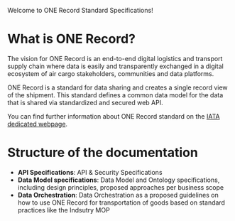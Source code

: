 Welcome to ONE Record Standard Specifications!

# What is ONE Record?

The vision for ONE Record is an end-to-end digital logistics and transport supply chain where data is easily and transparently exchanged in a digital ecosystem of air cargo stakeholders, communities and data platforms.

ONE Record is a standard for data sharing and creates a single record view of the shipment. This standard defines a common data model for the data that is shared via standardized and secured web API.

You can find further information about ONE Record standard on the [IATA dedicated webpage](https://www.iata.org/en/programs/cargo/e/one-record/).

# Structure of the documentation

- **API Specifications**: API & Security Specifications
- **Data Model specifications**: Data Model and Ontology specifications, including design principles, proposed approaches per business scope
- **Data Orchestration**: Data Orchestration as a proposed guidelines on how to use ONE Record for transportation of goods based on standard practices like the Indsutry MOP
